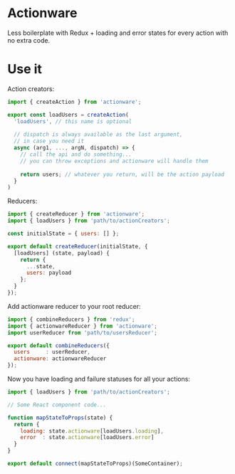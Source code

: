 # Actionware
Less boilerplate with Redux + loading and error states for every action with no extra code.

# Use it

Action creators:
```js
import { createAction } from 'actionware';

export const loadUsers = createAction(
  'loadUsers', // this name is optional
  
  // dispatch is always available as the last argument,
  // in case you need it
  async (arg1, ..., argN, dispatch) => {
    // call the api and do something...
    // you can throw exceptions and actionware will handle them
  
    return users; // whatever you return, will be the action payload
  }
)
```


Reducers:
```js
import { createReducer } from 'actionware';
import { loadUsers } from 'path/to/actionCreators';

const initialState = { users: [] };

export default createReducer(initialState, {
  [loadUsers] (state, payload) {
    return { 
      ...state,
      users: payload
    };
  }
});
```

Add actionware reducer to your root reducer:
```js
import { combineReducers } from 'redux';
import { actionwareReducer } from 'actionware';
import userReducer from 'path/to/usersReducer';

export default combineReducers({
  users     : userReducer,
  actionware: actionwareReducer
});
```

Now you have loading and failure statuses for all your actions:
```js
import { loadUsers } from 'path/to/actionCreators';

// Some React component code...

function mapStateToProps(state) {
  return {
    loading: state.actionware[loadUsers.loading],
    error  : state.actionware[loadUsers.error]
  }
}

export default connect(mapStateToProps)(SomeContainer);
```
